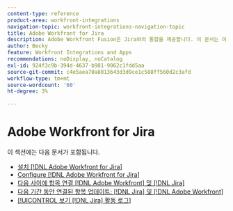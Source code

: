 ```yaml
---
content-type: reference
product-area: workfront-integrations
navigation-topic: workfront-integrations-navigation-topic
title: Adobe Workfront for Jira
description: Adobe Workfront Fusion은 Jira와의 통합을 제공합니다. 이 문서는 이 통합을 설치 및 구성하기 위한 지침과 일상적인 작업에서 통합을 사용하는 방법에 대한 링크를 제공합니다.
author: Becky
feature: Workfront Integrations and Apps
recommendations: noDisplay, noCatalog
exl-id: 924f3c9b-394d-4637-b981-9062c1fdd5aa
source-git-commit: c4e5aea70a8013643d3d9ce1c588ff560d2c3afd
workflow-type: tm+mt
source-wordcount: '60'
ht-degree: 3%

---
```


# Adobe Workfront for Jira

이 섹션에는 다음 문서가 포함됩니다.

* [설치 [!DNL Adobe Workfront for Jira]](../../workfront-integrations-and-apps/use-workfront-with-jira/install-workfront-for-jira.md)
* [Configure [!DNL Adobe Workfront for Jira]](../../workfront-integrations-and-apps/use-workfront-with-jira/configure-workfront-for-jira.md)
* [다음 사이에 항목 연결 [!DNL Adobe Workfront] 및 [!DNL Jira]](../../workfront-integrations-and-apps/use-workfront-with-jira/link-items-between-wf-jira.md)
* [다음 기간 동안 연결된 항목 업데이트: [!DNL Jira] 및 [!DNL Adobe Workfront]](../../workfront-integrations-and-apps/use-workfront-with-jira/update-linked-items-between-jira-wf.md)
* [[!UICONTROL 보기 [!DNL Jira] 활동 로그]](../../workfront-integrations-and-apps/use-workfront-with-jira/view-the-jira-activity-log.md)

